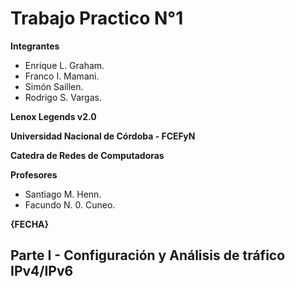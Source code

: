 # Trabajo Practico N°1

**Integrantes**

- Enrique L. Graham.
- Franco I. Mamani.
- Simón Saillen.
- Rodrigo S. Vargas.

**Lenox Legends v2.0**

**Universidad Nacional de Córdoba - FCEFyN**

**Catedra de Redes de Computadoras**

**Profesores**

- Santiago M. Henn.
- Facundo N. 0. Cuneo.

**{FECHA}**

## Parte I - Configuración y Análisis de tráfico IPv4/IPv6